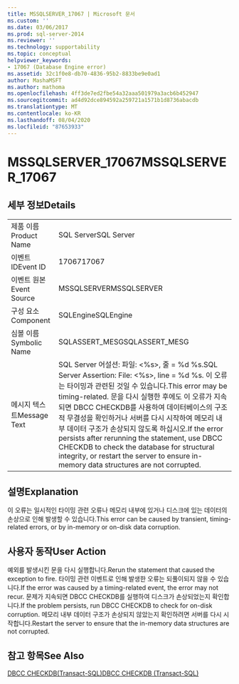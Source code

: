 ```yaml
---
title: MSSQLSERVER_17067 | Microsoft 문서
ms.custom: ''
ms.date: 03/06/2017
ms.prod: sql-server-2014
ms.reviewer: ''
ms.technology: supportability
ms.topic: conceptual
helpviewer_keywords:
- 17067 (Database Engine error)
ms.assetid: 32c1f0e8-db70-4836-95b2-8833be9e0ad1
author: MashaMSFT
ms.author: mathoma
ms.openlocfilehash: 4ff3de7ed2fbe54a32aaa501979a3acb6b452947
ms.sourcegitcommit: ad4d92dce894592a259721a1571b1d8736abacdb
ms.translationtype: MT
ms.contentlocale: ko-KR
ms.lasthandoff: 08/04/2020
ms.locfileid: "87653933"
---
```

# <a name="mssqlserver_17067"></a><span data-ttu-id="9c91e-102">MSSQLSERVER_17067</span><span class="sxs-lookup"><span data-stu-id="9c91e-102">MSSQLSERVER_17067</span></span>
    
## <a name="details"></a><span data-ttu-id="9c91e-103">세부 정보</span><span class="sxs-lookup"><span data-stu-id="9c91e-103">Details</span></span>  
  
|||  
|-|-|  
|<span data-ttu-id="9c91e-104">제품 이름</span><span class="sxs-lookup"><span data-stu-id="9c91e-104">Product Name</span></span>|<span data-ttu-id="9c91e-105">SQL Server</span><span class="sxs-lookup"><span data-stu-id="9c91e-105">SQL Server</span></span>|  
|<span data-ttu-id="9c91e-106">이벤트 ID</span><span class="sxs-lookup"><span data-stu-id="9c91e-106">Event ID</span></span>|<span data-ttu-id="9c91e-107">17067</span><span class="sxs-lookup"><span data-stu-id="9c91e-107">17067</span></span>|  
|<span data-ttu-id="9c91e-108">이벤트 원본</span><span class="sxs-lookup"><span data-stu-id="9c91e-108">Event Source</span></span>|<span data-ttu-id="9c91e-109">MSSQLSERVER</span><span class="sxs-lookup"><span data-stu-id="9c91e-109">MSSQLSERVER</span></span>|  
|<span data-ttu-id="9c91e-110">구성 요소</span><span class="sxs-lookup"><span data-stu-id="9c91e-110">Component</span></span>|<span data-ttu-id="9c91e-111">SQLEngine</span><span class="sxs-lookup"><span data-stu-id="9c91e-111">SQLEngine</span></span>|  
|<span data-ttu-id="9c91e-112">심볼 이름</span><span class="sxs-lookup"><span data-stu-id="9c91e-112">Symbolic Name</span></span>|<span data-ttu-id="9c91e-113">SQLASSERT_MESG</span><span class="sxs-lookup"><span data-stu-id="9c91e-113">SQLASSERT_MESG</span></span>|  
|<span data-ttu-id="9c91e-114">메시지 텍스트</span><span class="sxs-lookup"><span data-stu-id="9c91e-114">Message Text</span></span>|<span data-ttu-id="9c91e-115">SQL Server 어설션: 파일: \<%s>, 줄 = %d %s.</span><span class="sxs-lookup"><span data-stu-id="9c91e-115">SQL Server Assertion: File: \<%s>, line = %d %s.</span></span> <span data-ttu-id="9c91e-116">이 오류는 타이밍과 관련된 것일 수 있습니다.</span><span class="sxs-lookup"><span data-stu-id="9c91e-116">This error may be timing-related.</span></span> <span data-ttu-id="9c91e-117">문을 다시 실행한 후에도 이 오류가 지속되면 DBCC CHECKDB를 사용하여 데이터베이스의 구조적 무결성을 확인하거나 서버를 다시 시작하여 메모리 내부 데이터 구조가 손상되지 않도록 하십시오.</span><span class="sxs-lookup"><span data-stu-id="9c91e-117">If the error persists after rerunning the statement, use DBCC CHECKDB to check the database for structural integrity, or restart the server to ensure in-memory data structures are not corrupted.</span></span>|  
  
## <a name="explanation"></a><span data-ttu-id="9c91e-118">설명</span><span class="sxs-lookup"><span data-stu-id="9c91e-118">Explanation</span></span>  
 <span data-ttu-id="9c91e-119">이 오류는 일시적인 타이밍 관련 오류나 메모리 내부에 있거나 디스크에 있는 데이터의 손상으로 인해 발생할 수 있습니다.</span><span class="sxs-lookup"><span data-stu-id="9c91e-119">This error can be caused by transient, timing-related errors, or by in-memory or on-disk data corruption.</span></span>  
  
## <a name="user-action"></a><span data-ttu-id="9c91e-120">사용자 동작</span><span class="sxs-lookup"><span data-stu-id="9c91e-120">User Action</span></span>  
 <span data-ttu-id="9c91e-121">예외를 발생시킨 문을 다시 실행합니다.</span><span class="sxs-lookup"><span data-stu-id="9c91e-121">Rerun the statement that caused the exception to fire.</span></span> <span data-ttu-id="9c91e-122">타이밍 관련 이벤트로 인해 발생한 오류는 되풀이되지 않을 수 있습니다.</span><span class="sxs-lookup"><span data-stu-id="9c91e-122">If the error was caused by a timing-related event, the error may not recur.</span></span> <span data-ttu-id="9c91e-123">문제가 지속되면 DBCC CHECKDB를 실행하여 디스크가 손상되었는지 확인합니다.</span><span class="sxs-lookup"><span data-stu-id="9c91e-123">If the problem persists, run DBCC CHECKDB to check for on-disk corruption.</span></span> <span data-ttu-id="9c91e-124">메모리 내부 데이터 구조가 손상되지 않았는지 확인하려면 서버를 다시 시작합니다.</span><span class="sxs-lookup"><span data-stu-id="9c91e-124">Restart the server to ensure that the in-memory data structures are not corrupted.</span></span>  
  
## <a name="see-also"></a><span data-ttu-id="9c91e-125">참고 항목</span><span class="sxs-lookup"><span data-stu-id="9c91e-125">See Also</span></span>  
 [<span data-ttu-id="9c91e-126">DBCC CHECKDB&#40;Transact-SQL&#41;</span><span class="sxs-lookup"><span data-stu-id="9c91e-126">DBCC CHECKDB &#40;Transact-SQL&#41;</span></span>](/sql/t-sql/database-console-commands/dbcc-checkdb-transact-sql)  
  
  
